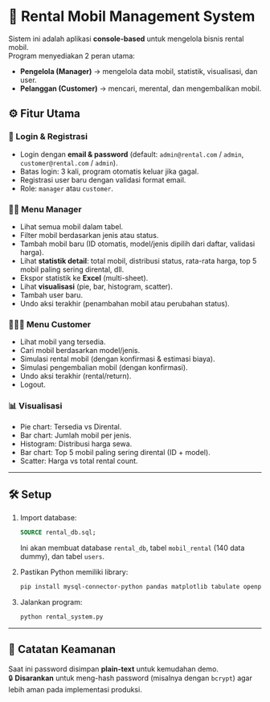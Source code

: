 # 🚗 Rental Mobil Management System

Sistem ini adalah aplikasi **console-based** untuk mengelola bisnis rental mobil.  
Program menyediakan 2 peran utama:
- **Pengelola (Manager)** → mengelola data mobil, statistik, visualisasi, dan user.  
- **Pelanggan (Customer)** → mencari, merental, dan mengembalikan mobil.  

## ⚙️ Fitur Utama
### 🔑 Login & Registrasi
- Login dengan **email & password** (default: `admin@rental.com` / `admin`, `customer@rental.com` / `admin`).  
- Batas login: 3 kali, program otomatis keluar jika gagal.  
- Registrasi user baru dengan validasi format email.  
- Role: `manager` atau `customer`.

### 👨‍💼 Menu Manager
- Lihat semua mobil dalam tabel.
- Filter mobil berdasarkan jenis atau status.
- Tambah mobil baru (ID otomatis, model/jenis dipilih dari daftar, validasi harga).
- Lihat **statistik detail**: total mobil, distribusi status, rata-rata harga, top 5 mobil paling sering dirental, dll.
- Ekspor statistik ke **Excel** (multi-sheet).
- Lihat **visualisasi** (pie, bar, histogram, scatter).
- Tambah user baru.
- Undo aksi terakhir (penambahan mobil atau perubahan status).

### 👨‍👩‍👦 Menu Customer
- Lihat mobil yang tersedia.
- Cari mobil berdasarkan model/jenis.
- Simulasi rental mobil (dengan konfirmasi & estimasi biaya).
- Simulasi pengembalian mobil (dengan konfirmasi).
- Undo aksi terakhir (rental/return).
- Logout.

### 📊 Visualisasi
- Pie chart: Tersedia vs Dirental.
- Bar chart: Jumlah mobil per jenis.
- Histogram: Distribusi harga sewa.
- Bar chart: Top 5 mobil paling sering dirental (ID + model).
- Scatter: Harga vs total rental count.

---

## 🛠️ Setup
1. Import database:
   ```sql
   SOURCE rental_db.sql;
   ```
   Ini akan membuat database `rental_db`, tabel `mobil_rental` (140 data dummy), dan tabel `users`.

2. Pastikan Python memiliki library:
   ```bash
   pip install mysql-connector-python pandas matplotlib tabulate openpyxl
   ```

3. Jalankan program:
   ```bash
   python rental_system.py
   ```

---

## 🔐 Catatan Keamanan
Saat ini password disimpan **plain-text** untuk kemudahan demo.  
🔒 **Disarankan** untuk meng-hash password (misalnya dengan `bcrypt`) agar lebih aman pada implementasi produksi.  
